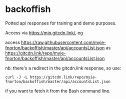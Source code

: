 # backoffish
Potted api responses for training and demo purposes.

Access via https://min.gitcdn.link/, eg

access https://raw.githubusercontent.com/myie-fnorton/backoffish/master/api/accountsList.json 
as https://gitcdn.link/repo/myie-fnorton/backoffish/master/api/accountsList.json


nb: there's a redirect in the gitcdn.link response, so use:
```
curl -J -L https://gitcdn.link/repo/myie-fnorton/backoffish/master/api/accountsList.json
```
if you want to fetch it from the Bash command line.
